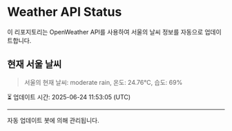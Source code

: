 
# Weather API Status

이 리포지토리는 OpenWeather API를 사용하여 서울의 날씨 정보를 자동으로 업데이트합니다.

## 현재 서울 날씨
> 서울의 현재 날씨: moderate rain, 온도: 24.76°C, 습도: 69%

⏳ 업데이트 시간: 2025-06-24 11:53:05 (UTC)

---
자동 업데이트 봇에 의해 관리됩니다.
